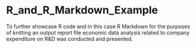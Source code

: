 # R_and_R_Markdown_Example
To further showcase R code and in this case R Markdown for the purposes of knitting an output report file economic data analysis related to company expenditure on R&amp;D was conducted and presented.
